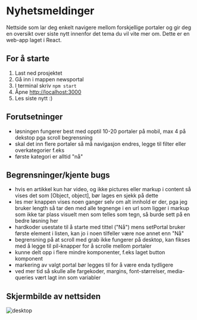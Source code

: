 # Nyhetsmeldinger

Nettside som lar deg enkelt navigere mellom forskjellige portaler og gir deg en oversikt over siste nytt innenfor det tema du vil vite mer om. Dette er en web-app laget i React. 

## For å starte
1. Last ned prosjektet
2. Gå inn i mappen newsportal
3. I terminal skriv `npm start`
4. Åpne [http://localhost:3000](http://localhost:3000)
5. Les siste nytt :)

## Forutsetninger
- løsningen fungerer best med opptil 10-20 portaler på mobil, max 4 på dekstop pga scroll begrensning
- skal det inn flere portaler så må navigasjon endres, legge til filter eller overkategorier f.eks
- første kategori er alltid "nå"

## Begrensninger/kjente bugs
- hvis en artikkel kun har video, og ikke pictures eller markup i content så vises det som [Object, object], bør lages en sjekk på dette
- les mer knappen vises noen ganger selv om alt innhold er der, pga jeg bruker length så tar den med alle tegnenge i en url som ligger i markup som ikke tar plass visuelt men som telles som tegn, så burde sett på en bedre løsning her
- hardkoder usestate til å starte med tittel ("Nå") mens setPortal bruker første element i listen, kan jo i noen tilfeller være noe annet enn "Nå"
- begrensning på at scroll med grab ikke fungerer på desktop, kan fikses med å legge til pil-knapper for å scrolle mellom portaler
- kunne delt opp i flere mindre komponenter, f.eks laget button komponent
- markering av valgt portal bør legges til for å være enda tydligere
- ved mer tid så skulle alle fargekoder, margins, font-størrelser, media-queries vært lagt inn som variabler


## Skjermbilde av nettsiden

![desktop](https://user-images.githubusercontent.com/9111145/218347447-d78ee832-cc4a-4710-8945-2b7c5eb69f1c.jpg)
